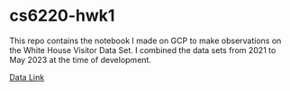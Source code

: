 # cs6220-hwk1
This repo contains the notebook I made on GCP to make observations on the White House Visitor Data Set. I combined the data sets from 2021 to May 2023 at the time of development.

[Data Link](https://www.whitehouse.gov/disclosures/visitor-logs/)

